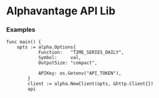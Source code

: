 # Alphavantage API Lib

### Examples

```
func main() {
	opts := alpha.Options{
			Function:   "TIME_SERIES_DAILY",
			Symbol:     val,
			OutputSize: "compact",

			APIKey: os.Getenv("API_TOKEN"),
		}
		client := alpha.NewClient(opts, &http.Client{})
		api